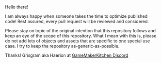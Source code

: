 Hello there!

I am always happy when someone takes the time to optimize published code! Rest assured, every pull request will be reviewed and considered.

Please stay on topic of the original intention that this repository follows and keep an eye of the scope of this repository. What I mean with this is, please do not add lots of objects and assets that are specific to one special use case. I try to keep the repository as-generic-as-possible.

Thanks!
Grisgram aka Haerion at [GameMakerKitchen Discord](https://discord.gg/8krYCqr)
